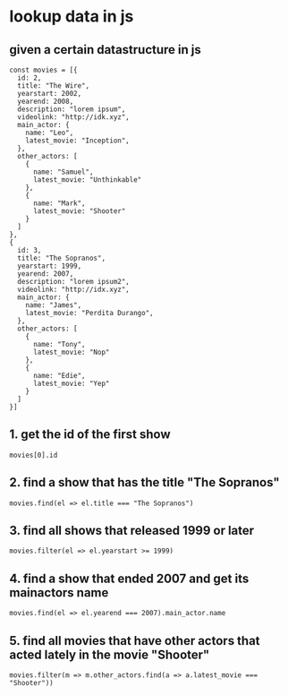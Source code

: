 
# lookup data in js
## given a certain datastructure in js
```JS 
const movies = [{
  id: 2,
  title: "The Wire",
  yearstart: 2002,
  yearend: 2008,
  description: "lorem ipsum",
  videolink: "http://idk.xyz",
  main_actor: {
    name: "Leo",
    latest_movie: "Inception",
  },
  other_actors: [
    {
      name: "Samuel",
      latest_movie: "Unthinkable"
    },
    {
      name: "Mark",
      latest_movie: "Shooter"
    }
  ]
},
{
  id: 3,
  title: "The Sopranos",
  yearstart: 1999,
  yearend: 2007,
  description: "lorem ipsum2",
  videolink: "http://idx.xyz",
  main_actor: {
    name: "James",
    latest_movie: "Perdita Durango",
  },
  other_actors: [
    {
      name: "Tony",
      latest_movie: "Nop"
    },
    {
      name: "Edie",
      latest_movie: "Yep"
    }
  ]
}]
```
## 1. get the id of the first show
```JS
movies[0].id 
```
## 2. find a show that has the title "The Sopranos"
```JS
movies.find(el => el.title === "The Sopranos")
```
## 3. find all shows that released 1999 or later
```JS
movies.filter(el => el.yearstart >= 1999)
```
## 4. find a show that ended 2007 and get its mainactors name
```JS
movies.find(el => el.yearend === 2007).main_actor.name
```
## 5. find all movies that have other actors that acted lately in the movie "Shooter"
```JS
movies.filter(m => m.other_actors.find(a => a.latest_movie === "Shooter"))
```